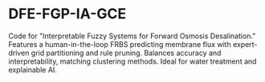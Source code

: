 # DFE-FGP-IA-GCE
Code for "Interpretable Fuzzy Systems for Forward Osmosis Desalination." Features a human-in-the-loop FRBS predicting membrane flux with expert-driven grid partitioning and rule pruning. Balances accuracy and interpretability, matching clustering methods. Ideal for water treatment and explainable AI.
